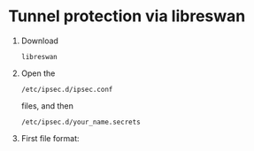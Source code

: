 # Tunnel protection via libreswan
<ol>
  <li> Download <pre><code>libreswan</pre></code></li>
  <li> Open the <pre><code>/etc/ipsec.d/ipsec.conf</pre></code> files, and then <pre><code>/etc/ipsec.d/your_name.secrets</pre></code></li>
  <li> First file format: </li>

